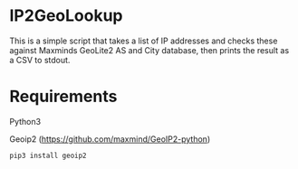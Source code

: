 # IP2GeoLookup
This is a simple script that takes a list of IP addresses and checks these against Maxminds GeoLite2 AS and City database, then prints the result as a CSV to stdout.

# Requirements

Python3

Geoip2 (https://github.com/maxmind/GeoIP2-python)

```
pip3 install geoip2
```
